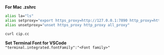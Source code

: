 **For Mac .zshrc**
```bash
alias la="ls"
alias setproxy="export https_proxy=http://127.0.0.1:7890 http_proxy=http://127.0.0.1:7890 all_proxy=socks5://127.0.0.1:7890"
alias unsetproxy="unset https_proxy http_proxy all_proxy"
```

`curl cip.cc`  

**Set Terminal Font for VSCode**  
`"terminal.integrated.fontFamily":"<Font family>"`
